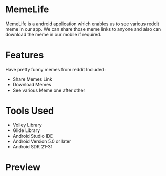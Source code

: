 # MemeLife
MemeLife is a android application which enables us to see various reddit meme in our app. We can share those meme links to anyone and also can download the meme in our mobile if required. 

# Features
Have pretty funny memes from reddit
Included:
- Share Memes Link
- Download Memes
- See various Meme one after other

# Tools Used
- Volley Library
- Glide Library
- Android Studio IDE
- Android Version 5.0 or later
- Android SDK 21-31

# Preview
